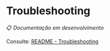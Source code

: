 # Troubleshooting

📋 *Documentação em desenvolvimento*

Consulte: [README - Troubleshooting](../../README.md#-troubleshooting)

